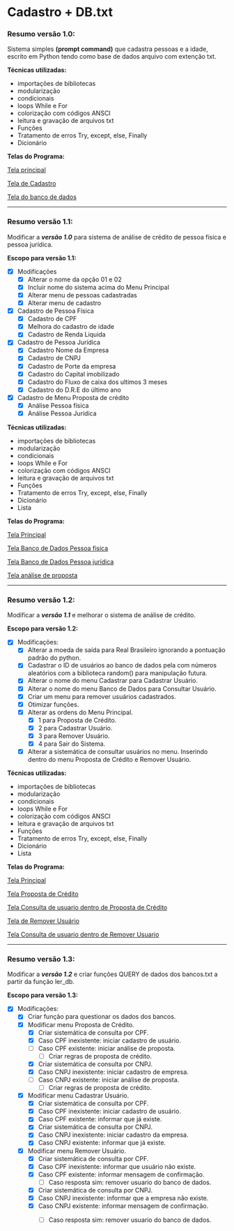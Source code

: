 # Cadastro + DB.txt

### Resumo versão 1.0:

Sistema simples **(prompt command)** que cadastra pessoas e a idade, escrito em Python tendo como base de dados arquivo com extenção txt. 

**Técnicas utilizadas:**

* importações de bibliotecas
* modularização
* condicionais
* loops While e For
* colorização com códigos ANSCI
* leitura e gravação de arquivos txt
* Funções
* Tratamento de erros Try, except, else, Finally
* Dicionário

**Telas do Programa:**

[Tela principal](https://user-images.githubusercontent.com/109303611/183476531-02f29dea-5e8a-4b7d-888d-41907baaaf25.JPG)

[Tela de Cadastro](https://user-images.githubusercontent.com/109303611/183476540-4c30a0f4-c7ed-406d-87ff-4c5937feefa3.JPG)

[Tela do banco de dados](https://user-images.githubusercontent.com/109303611/183476552-8922fefd-189e-4462-a068-807f6f96cf09.JPG)

---

### Resumo versão 1.1:

Modificar a __*versão 1.0*__ para sistema de análise de crédito de pessoa física e pessoa jurídica.

**Escopo para versão 1.1:**

- [x] Modificações
    - [x] Alterar o nome da opção 01 e 02
    - [x] Incluir nome do sistema acima do Menu Principal
    - [x] Alterar menu de pessoas cadastradas
    - [x] Alterar menu de cadastro
        
- [x] Cadastro de Pessoa Física
    - [x] Cadastro de CPF
    - [x] Melhora do cadastro de idade
    - [x] Cadastro de Renda Liquida

- [x] Cadastro de Pessoa Jurídica
    - [x] Cadastro Nome da Empresa
    - [x] Cadastro de CNPJ
    - [x] Cadastro de Porte da empresa
    - [x] Cadastro do Capital imobilizado
    - [x] Cadastro do Fluxo de caixa dos ultimos 3 meses
    - [x] Cadastro do D.R.E do último ano

- [x] Cadastro de Menu Proposta de crédito
    - [x] Análise Pessoa física
    - [x] Análise Pessoa Jurídica

**Técnicas utilizadas:**

* importações de bibliotecas
* modularização
* condicionais
* loops While e For
* colorização com códigos ANSCI
* leitura e gravação de arquivos txt
* Funções
* Tratamento de erros Try, except, else, Finally
* Dicionário
* Lista

**Telas do Programa:**

[Tela Principal](https://user-images.githubusercontent.com/109303611/183444915-c5446a8f-d05c-4f4d-a1f5-97349923137d.JPG)

[Tela Banco de Dados Pessoa fisica](https://user-images.githubusercontent.com/109303611/183444934-cd663dc5-8add-4897-be1e-d7ff03238900.JPG)

[Tela Banco de Dados Pessoa jurídica](https://user-images.githubusercontent.com/109303611/183444968-366dcbc2-9afc-48e4-85e2-00f5044ba12e.JPG)

[Tela análise de proposta](https://user-images.githubusercontent.com/109303611/183444983-6f3ca69f-c53c-4428-9814-5616e0cf0cb9.JPG)

___

### Resumo versão 1.2:

Modificar a __*versão 1.1*__ e melhorar o sistema de análise de crédito.

**Escopo para versão 1.2:**

- [x] Modificações:
    - [x] Alterar a moeda de saída para Real Brasileiro ignorando a pontuação padrão do python.
    - [x] Cadastrar o ID de usuários ao banco de dados pela com números aleatórios com a biblioteca random() para manipulação futura.
    - [x] Alterar o nome do menu Cadastrar para Cadastrar Usuário.
    - [x] Alterar o nome do menu Banco de Dados para Consultar Usuário.
    - [x] Criar um menu para remover usuários cadastrados.
    - [x] Otimizar funções.
    - [x] Alterar as ordens do Menu Principal.
        - [x] 1 para Proposta de Crédito.
        - [x] 2 para Cadastrar Usuário.
        - [x] 3 para Remover Usuário.
        - [x] 4 para Sair do Sistema.
    - [x] Alterar a sistemática de consultar usuários no menu. Inserindo dentro do menu Proposta de Crédito e Remover Usuário.

**Técnicas utilizadas:**

* importações de bibliotecas
* modularização
* condicionais
* loops While e For
* colorização com códigos ANSCI
* leitura e gravação de arquivos txt
* Funções
* Tratamento de erros Try, except, else, Finally
* Dicionário
* Lista

**Telas do Programa:**

[Tela Principal](https://user-images.githubusercontent.com/109303611/183923377-df639a48-7412-4868-ad3a-cb071c113737.JPG)

[Tela Proposta de Crédito](https://user-images.githubusercontent.com/109303611/183923474-acabc12a-b057-4951-9d29-c95e50639949.JPG)

[Tela Consulta de usuario dentro de Proposta de Crédito](https://user-images.githubusercontent.com/109303611/183923625-bc3c4db1-568d-4aa5-ad1d-52ca91cf2f26.JPG)

[Tela de Remover Usuário](https://user-images.githubusercontent.com/109303611/183923752-3098e190-ffbb-43cf-9b05-5c82d5ef4dd7.JPG)

[Tela Consulta de usuario dentro de Remover Usuario](https://user-images.githubusercontent.com/109303611/183923845-93024dab-c60a-4044-9266-8213af62fe01.JPG)

___

### Resumo versão 1.3:

Modificar a __*versão 1.2*__ e criar funções QUERY de dados dos bancos.txt a partir da função ler_db.

**Escopo para versão 1.3:**

- [x] Modificações:
    - [x] Criar função para questionar os dados dos bancos.
    - [x] Modificar menu Proposta de Crédito.
        - [x] Criar sistemática de consulta por CPF.
        - [x] Caso CPF inexistente: iniciar cadastro de usuário.
        - [ ] Caso CPF existente: iniciar análise de proposta.
            - [ ] Criar regras de proposta de crédito.
        - [x] Criar sistemática de consulta por CNPJ.
        - [x] Caso CNPJ inexistente: iniciar cadastro de empresa.
        - [ ] Caso CNPJ existente: iniciar análise de proposta.
            - [ ] Criar regras de proposta de crédito.
    - [x] Modificar menu Cadastrar Usuário.
        - [x] Criar sistemática de consulta por CPF.
        - [x] Caso CPF inexistente: iniciar cadastro de usuário. 
        - [x] Caso CPF existente: informar que já existe.
        - [x] Criar sistemática de consulta por CNPJ.
        - [x] Caso CNPJ inexistente: iniciar cadastro da empresa. 
        - [x] Caso CNPJ existente: informar que já existe.
    - [x] Modificar menu Remover Usuário.
        - [x] Criar sistemática de consulta por CPF.
        - [x] Caso CPF inexistente: informar que usuário não existe. 
        - [x] Caso CPF existente: informar mensagem de confirmação.
            - [ ] Caso resposta sim: remover usuario do banco de dados.
        - [x] Criar sistemática de consulta por CNPJ.
        - [x] Caso CNPJ inexistente: informar que a empresa não existe. 
        - [x] Caso CNPJ existente: informar mensagem de confirmação.
            - [ ] Caso resposta sim: remover usuario do banco de dados.

